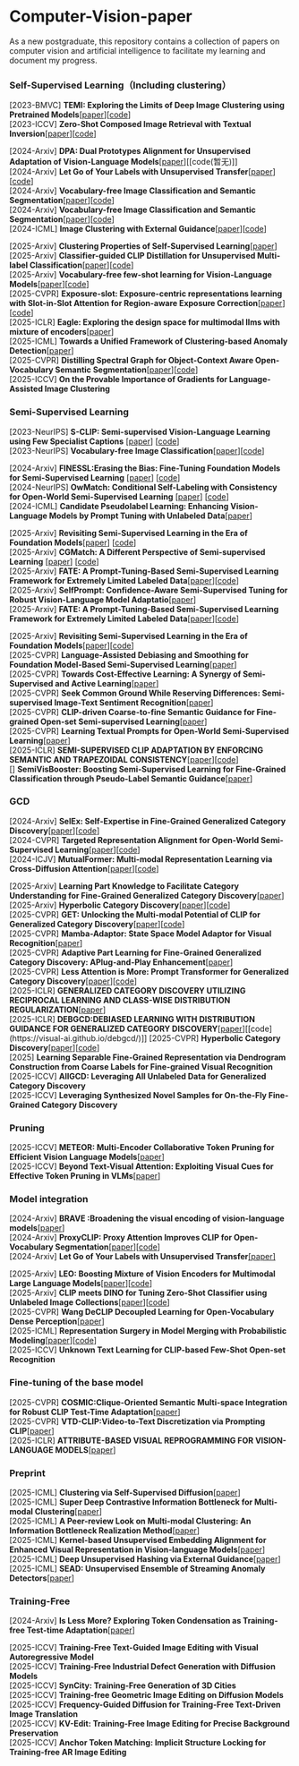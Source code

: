 # Computer-Vision-paper
As a new postgraduate, this repository contains a collection of papers on computer vision and artificial intelligence to facilitate my learning and document my progress.


### Self-Supervised Learning（Including clustering）
 [2023-BMVC] **TEMI: Exploring the Limits of Deep Image Clustering using Pretrained Models**[[paper](https://arxiv.org/pdf/2303.17896)][[code](https://github.com/HHU-MMBS/TEMI-official-BMVC2023)]  
 [2023-ICCV] **Zero-Shot Composed Image Retrieval with Textual Inversion**[[paper](https://openaccess.thecvf.com/content/ICCV2023/papers/Baldrati_Zero-Shot_Composed_Image_Retrieval_with_Textual_Inversion_ICCV_2023_paper.pdf)][[code](https://github.com/miccunifi/SEARLE)]  
 
 [2024-Arxiv] **DPA: Dual Prototypes Alignment for Unsupervised Adaptation of Vision-Language Models**[[paper](https://arxiv.org/pdf/2408.08855)][[code(暂无)]]  
 [2024-Arxiv] **Let Go of Your Labels with Unsupervised Transfer**[[paper](https://arxiv.org/pdf/2406.07236)][[code]()]  
 [2024-Arxiv] **Vocabulary-free Image Classification and Semantic Segmentation**[[paper](https://arxiv.org/pdf/2404.10864)][[code](https://github.com/altndrr/vicss)]  
 [2024-Arxiv] **Vocabulary-free Image Classification and Semantic Segmentation**[[paper](https://arxiv.org/pdf/2404.10864)][[code](https://github.com/altndrr/vicss)]  
 [2024-ICML] **Image Clustering with External Guidance**[[paper](https://arxiv.org/pdf/2310.11989)][[code](https://github.com/XLearning-SCU/2024-ICML-TAC)]  

 [2025-Arxiv] **Clustering Properties of Self-Supervised Learning**[[paper](https://arxiv.org/pdf/2501.18452?#page=12.76)]  
 [2025-Arxiv] **Classifier-guided CLIP Distillation for Unsupervised Multi-label Classification**[[paper](https://arxiv.org/pdf/2503.16873)][[code](https://github.com/k0u-id/CCD)]  
 [2025-Arxiv] **Vocabulary-free few-shot learning for Vision-Language Models**[[paper](https://arxiv.org/pdf/2506.04005)][[code](https://github.com/MaxZanella/vocabulary-free-FSL)]  
 [2025-CVPR] **Exposure-slot: Exposure-centric representations learning with Slot-in-Slot Attention for Region-aware Exposure Correction**[[paper](https://cvpr.thecvf.com/virtual/2025/poster/33508)][[code](https://github.com/dgjung0220/Exposure-slot-official)]  
 [2025-ICLR] **Eagle: Exploring the design space for multimodal llms with mixture of encoders**[[paper](https://arxiv.org/pdf/2408.15998)]  
 [2025-ICML] **Towards a Unified Framework of Clustering-based Anomaly Detection**[[paper](https://arxiv.org/pdf/2406.00452)]  
 [2025-CVPR] **Distilling Spectral Graph for Object-Context Aware Open-Vocabulary Semantic Segmentation**[[paper](https://openaccess.thecvf.com/content/CVPR2025/papers/Kim_Distilling_Spectral_Graph_for_Object-Context_Aware_Open-Vocabulary_Semantic_Segmentation_CVPR_2025_paper.pdf)][[code](https://micv-yonsei.github.io/cass/)]  
 [2025-ICCV] **On the Provable Importance of Gradients for Language-Assisted Image Clustering**


### Semi-Supervised Learning
 [2023-NeurIPS] **S-CLIP: Semi-supervised Vision-Language Learning using Few Specialist Captions** [[paper](https://proceedings.neurips.cc/paper_files/paper/2023/file/c06f788963f0ce069f5b2dbf83fe7822-Paper-Conference.pdf)] [[code](https://proceedings.neurips.cc/paper_files/paper/2023/file/c06f788963f0ce069f5b2dbf83fe7822-Paper-Conference.pdf)]  
 [2023-NeurIPS] **Vocabulary-free Image Classification**[[paper](https://proceedings.neurips.cc/paper_files/paper/2023/file/619cbddb92b8c6fecaf2b86463153be9-Paper-Conference.pdf)][[code](https://github.com/altndrr/vic)]  

 [2024-Arxiv] **FINESSL:Erasing the Bias: Fine-Tuning Foundation Models for Semi-Supervised Learning** [[paper](https://arxiv.org/pdf/2405.11756)] [[code](https://github.com/Gank0078/FineSSL)]  
 [2024-NeurIPS] **OwMatch: Conditional Self-Labeling with Consistency for Open-World Semi-Supervised Learning** [[paper](https://proceedings.neurips.cc/paper_files/paper/2024/file/b4fd162d3e2d015233486a2e313828a7-Paper-Conference.pdf)] [[code](https://github.com/niusj03/OwMatch)]  
 [2024-ICML] **Candidate Pseudolabel Learning: Enhancing Vision-Language Models by Prompt Tuning with Unlabeled Data**[[paper](https://arxiv.org/pdf/2406.10502)]  
 
 [2025-Arxiv] **Revisiting Semi-Supervised Learning in the Era of Foundation Models**[[paper](https://arxiv.org/pdf/2503.09707)] [[code](https://github.com/OSU-MLB/SSL-Foundation-Models)]  
 [2025-Arxiv] **CGMatch: A Different Perspective of Semi-supervised Learning** [[paper](https://arxiv.org/pdf/2503.02231?)] [[code](https://github.com/BoCheng-96/CGMatch)]  
 [2025-Arxiv] **FATE: A Prompt-Tuning-Based Semi-Supervised Learning Framework for Extremely Limited Labeled Data**[[paper](https://arxiv.org/pdf/2504.09828)][[code](https://anonymous.4open.science/r/Semi-supervised-learning-BA72)]  
 [2025-Arxiv] **SelfPrompt: Confidence-Aware Semi-Supervised Tuning for Robust Vision-Language Model Adaptatio**[[paper](https://arxiv.org/pdf/2501.14148)]  
 [2025-Arxiv] **FATE: A Prompt-Tuning-Based Semi-Supervised Learning Framework for Extremely Limited Labeled Data**[[paper](https://arxiv.org/pdf/2504.09828)][[code](https://anonymous.4open.science/r/Semi-supervised-learning-BA72)]  

 [2025-Arxiv] **Revisiting Semi-Supervised Learning in the Era of Foundation Models**[[paper](https://arxiv.org/pdf/2503.09707)][[code](https://github.com/OSU-MLB/SSL-Foundation-Models)]  
 [2025-CVPR] **Language-Assisted Debiasing and Smoothing for Foundation Model-Based Semi-Supervised Learning**[[paper](https://openaccess.thecvf.com/content/CVPR2025/papers/Zheng_Language-Assisted_Debiasing_and_Smoothing_for_Foundation_Model-Based_Semi-Supervised_Learning_CVPR_2025_paper.pdf)]   
 [2025-CVPR] **Towards Cost-Effective Learning: A Synergy of Semi-Supervised and Active Learning**[[paper](https://openaccess.thecvf.com/content/CVPR2025/papers/Yin_Towards_Cost-Effective_Learning_A_Synergy_of_Semi-Supervised_and_Active_Learning_CVPR_2025_paper.pdf)]  
 [2025-CVPR] **Seek Common Ground While Reserving Differences: Semi-supervised Image-Text Sentiment Recognition**[[paper](https://openaccess.thecvf.com/content/CVPR2025/papers/Xia_Seek_Common_Ground_While_Reserving_Differences_Semi-Supervised_Image-Text_Sentiment_Recognition_CVPR_2025_paper.pdf)]  
 [2025-CVPR] **CLIP-driven Coarse-to-fine Semantic Guidance for Fine-grained Open-set Semi-supervised Learning**[[paper](https://openaccess.thecvf.com/content/CVPR2025/papers/Li_CLIP-driven_Coarse-to-fine_Semantic_Guidance_for_Fine-grained_Open-set_Semi-supervised_Learning_CVPR_2025_paper.pdf)]  
 [2025-CVPR] **Learning Textual Prompts for Open-World Semi-Supervised Learning**[[paper](https://openaccess.thecvf.com/content/CVPR2025/papers/Fan_Learning_Textual_Prompts_for_Open-World_Semi-Supervised_Learning_CVPR_2025_paper.pdf)]  
 [2025-ICLR] **SEMI-SUPERVISED CLIP ADAPTATION BY ENFORCING SEMANTIC AND TRAPEZOIDAL CONSISTENCY**[[paper](https://openreview.net/pdf?id=97D725GJtQ)][[code](https://github.com/Gank0078/SemiCLIP)]  
 [] **SemiVisBooster: Boosting Semi-Supervised Learning for Fine-Grained Classification through Pseudo-Label Semantic Guidance**[[paper]()]   

### GCD
 [2024-Arxiv] **SelEx: Self-Expertise in Fine-Grained Generalized Category Discovery**[[paper](https://arxiv.org/pdf/2408.14371)][[code](https://github.com/SarahRastegar/SelEx)]  
 [2024-CVPR] **Targeted Representation Alignment for Open-World Semi-Supervised Learning**[[paper](https://openaccess.thecvf.com/content/CVPR2024/papers/Xiao_Targeted_Representation_Alignment_for_Open-World_Semi-Supervised_Learning_CVPR_2024_paper.pdf)][[code](https://github.com/Justherozen/TRAILER)]  
 [2024-ICJV]  **MutualFormer: Multi-modal Representation Learning via Cross-Diffusion Attention**[[paper](https://link.springer.com/article/10.1007/s11263-024-02067-x)][[code](https://github.com/SissiW/MutualFormer)]  
 
 [2025-Arxiv] **Learning Part Knowledge to Facilitate Category Understanding for Fine-Grained Generalized Category Discovery**[[paper](https://arxiv.org/pdf/2503.16782)]  
 [2025-Arxiv] **Hyperbolic Category Discovery**[[paper](https://visual-ai.github.io/hypcd/)][[code](https://github.com/Visual-AI/HypCD)]  
 [2025-CVPR] **GET: Unlocking the Multi-modal Potential of CLIP for Generalized Category Discovery**[[paper](https://arxiv.org/pdf/2403.09974)][[code](https://github.com/enguangW/GET)]  
 [2025-CVPR] **Mamba-Adaptor: State Space Model Adaptor for Visual Recognition**[[paper](https://openaccess.thecvf.com/content/CVPR2025/papers/Xie_Mamba-Adaptor_State_Space_Model_Adaptor_for_Visual_Recognition_CVPR_2025_paper.pdf)]  
 [2025-CVPR] **Adaptive Part Learning for Fine-Grained Generalized Category Discovery: APlug-and-Play Enhancement**[[paper](https://openaccess.thecvf.com/content/CVPR2025/papers/Dai_Adaptive_Part_Learning_for_Fine-Grained_Generalized_Category_Discovery_A_Plug-and-Play_CVPR_2025_paper.pdf)]  
 [2025-CVPR] **Less Attention is More: Prompt Transformer for Generalized Category Discovery**[[paper](https://openaccess.thecvf.com/content/CVPR2025/papers/Zhang_Less_Attention_is_More_Prompt_Transformer_for_Generalized_Category_Discovery_CVPR_2025_paper.pdf)][[code](https://github.com/wendy26zhang/AptGCD)]  
 [2025-ICLR] **GENERALIZED CATEGORY DISCOVERY UTILIZING RECIPROCAL LEARNING AND CLASS-WISE DISTRIBUTION REGULARIZATION**[[paper](https://openreview.net/pdf?id=On8E0U9vbz)]  
 [2025-ICLR] **DEBGCD:DEBIASED LEARNING WITH DISTRIBUTION GUIDANCE FOR GENERALIZED CATEGORY DISCOVERY**[[paper](https://arxiv.org/pdf/2504.04804?)][[code](https://visual-ai.github.io/debgcd/)]]  
 [2025-CVPR] **Hyperbolic Category Discovery**[[paper](https://openaccess.thecvf.com/content/CVPR2025/papers/Liu_Hyperbolic_Category_Discovery_CVPR_2025_paper.pdf)][[code](https://visual-ai.github.io/hypcd/)]  
 [2025] **Learning Separable Fine-Grained Representation via Dendrogram Construction from Coarse Labels for Fine-grained Visual Recognition**  
 [2025-ICCV] **AllGCD: Leveraging All Unlabeled Data for Generalized Category Discovery**  
 [2025-ICCV] **Leveraging Synthesized Novel Samples for On-the-Fly Fine-Grained Category Discovery**  

### Pruning
[2025-ICCV] **METEOR: Multi-Encoder Collaborative Token Pruning for Efficient Vision Language Models**[[paper](https://iccv.thecvf.com/virtual/2025/poster/2161)]  
[2025-ICCV] **Beyond Text-Visual Attention: Exploiting Visual Cues for Effective Token Pruning in VLMs**[[paper](https://arxiv.org/pdf/2412.01818)]  

### Model integration 
 [2024-Arxiv] **BRAVE :Broadening the visual encoding of vision-language models**[[paper](https://arxiv.org/pdf/2404.07204)]  
 [2024-Arxiv] **ProxyCLIP: Proxy Attention Improves CLIP for Open-Vocabulary Segmentation**[[paper](https://arxiv.org/pdf/2408.04883)][[code](https://github.com/mc-lan/ProxyCLIP)]  
 [2024-Arxiv] **Let Go of Your Labels with Unsupervised Transfer**[[paper]](https://arxiv.org/pdf/2406.07236?)

 [2025-Arxiv] **LEO: Boosting Mixture of Vision Encoders for Multimodal Large Language Models**[[paper](https://arxiv.org/pdf/2501.06986)][[code](https://github.com/Mozhgan91/LEO)]  
 [2025-Arxiv] **CLIP meets DINO for Tuning Zero-Shot Classifier using Unlabeled Image Collections**[[paper](https://arxiv.org/pdf/2411.19346)][[code](https://github.com/fazliimam/NoLA)]  
 [2025-CVPR] **Wang DeCLIP Decoupled Learning for Open-Vocabulary Dense Perception**[[paper](https://openaccess.thecvf.com/content/CVPR2025/papers/Wang_DeCLIP_Decoupled_Learning_for_Open-Vocabulary_Dense_Perception_CVPR_2025_paper.pdf)]  
 [2025-ICML] **Representation Surgery in Model Merging with Probabilistic Modeling**[[paper](https://openreview.net/pdf?id=a02CH43z1G)][[code]()]  
 [2025-ICCV] **Unknown Text Learning for CLIP-based Few-Shot Open-set Recognition**  


### Fine-tuning of the base model
 [2025-CVPR] **COSMIC:Clique-Oriented Semantic Multi-space Integration for Robust CLIP Test-Time Adaptation**[[paper](https://arxiv.org/pdf/2503.23388)]  
 [2025-CVPR] **VTD-CLIP:Video-to-Text Discretization via Prompting CLIP**[[paper](https://arxiv.org/pdf/2503.18407#/)]  
 [2025-ICLR] **ATTRIBUTE-BASED VISUAL REPROGRAMMING FOR VISION-LANGUAGE MODELS**[[paper](https://arxiv.org/pdf/2501.13982)]  

 
### Preprint
 [2025-ICML] **Clustering via Self-Supervised Diffusion**[[paper](https://icml.cc/virtual/2025/poster/46196)]  
 [2025-ICML] **Super Deep Contrastive Information Bottleneck for Multi-modal Clustering**[[paper](https://icml.cc/virtual/2025/poster/46541)]  
 [2025-ICML] **A Peer-review Look on Multi-modal Clustering: An Information Bottleneck Realization Method**[[paper](https://icml.cc/virtual/2025/poster/46541)]  
 [2025-ICML] **Kernel-based Unsupervised Embedding Alignment for Enhanced Visual Representation in Vision-language Models**[[paper](https://icml.cc/virtual/2025/poster/46673)]  
 [2025-ICML] **Deep Unsupervised Hashing via External Guidance**[[paper](https://icml.cc/virtual/2025/poster/43790)]  
 [2025-ICML] **SEAD: Unsupervised Ensemble of Streaming Anomaly Detectors**[[paper](https://icml.cc/virtual/2025/poster/46199)]  
 
### Training-Free
 [2024-Arxiv] **Is Less More? Exploring Token Condensation as Training-free Test-time Adaptation**[[paper](https://arxiv.org/pdf/2410.14729?)]  
 
 [2025-ICCV] **Training-Free Text-Guided Image Editing with Visual Autoregressive Model**  
 [2025-ICCV] **Training-Free Industrial Defect Generation with Diffusion Models**  
 [2025-ICCV] **SynCity: Training-Free Generation of 3D Cities**  
 [2025-ICCV] **Training-free Geometric Image Editing on Diffusion Models**  
 [2025-ICCV] **Frequency-Guided Diffusion for Training-Free Text-Driven Image Translation**  
 [2025-ICCV] **KV-Edit: Training-Free Image Editing for Precise Background Preservation**  
 [2025-ICCV] **Anchor Token Matching: Implicit Structure Locking for Training-free AR Image Editing**  

